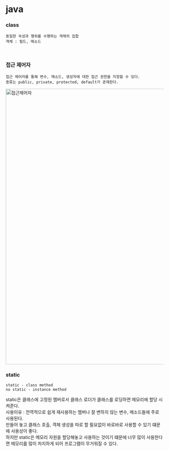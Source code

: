 # java 

### class
```
동일한 속성과 행위를 수행하는 객체의 집합
객체 : 필드, 메소드
```

<br>

### 접근 제어자
```
접근 제어자를 통해 변수, 메소드, 생성자에 대한 접근 권한을 지정할 수 있다.
종류는 public, private, protected, default가 존재한다. 
```
<img width="876" alt="접근제어자" src="https://user-images.githubusercontent.com/99054659/164952723-526a1bbb-cd3b-4c8c-9927-e354984cdbcd.png">

<br>

### static
```
static - class method
no static - instance method
```

static은 클래스에 고정된 멤버로서 클래스 로더가 클래스를 로딩하면 메모리에 할당 시켜준다. <br>
사용이유 : 전역적으로 쉽게 재사용하는 멤버나 잘 변하지 않는 변수, 메소드들에 주로 사용된다. <br>
만들어 놓고 클래스 호출, 객체 생성을 따로 할 필요없이 바로바로 사용할 수 있기 떄문에 사용성이 좋다. <br>
하지만 static은 메모리 자원을 할당해놓고 사용하는 것이기 떄문에 너무 많이 사용한다면 메모리를 많이 차지하게 되어 프로그램이 무거워질 수 있다.

